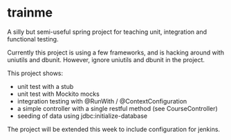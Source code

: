 trainme
=======

A silly but semi-useful spring project for teaching unit, integration
and functional testing.

Currently this project is using a few frameworks, and is hacking around
with uniutils and dbunit. However, ignore uniutils and dbunit in the
project.

This project shows:

- unit test with a stub
- unit test with Mockito mocks
- integration testing with @RunWith / @ContextConfiguration
- a simple controller with a single restful method (see
  CourseController)
- seeding of data using jdbc:initialize-database

The project will be extended this week to include configuration for
jenkins.


